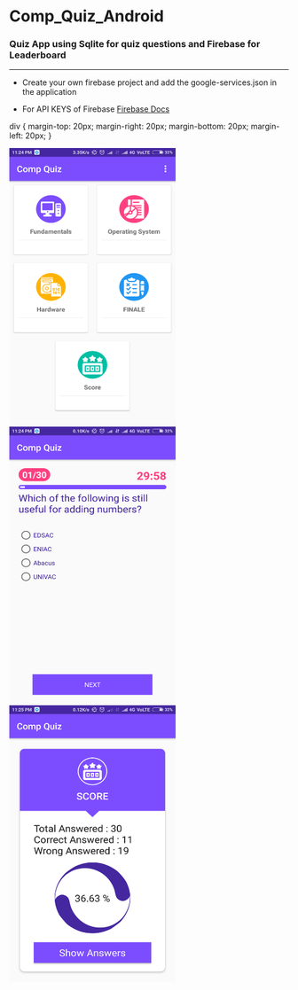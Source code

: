 # Comp_Quiz_Android
### Quiz App using Sqlite for quiz questions and Firebase for Leaderboard
------------------------------------------------------------------------------------

- Create your own firebase project and add the google-services.json in the application

- For API KEYS of Firebase <a href="https://firebase.google.com/docs/android/setup#manually_add_firebase">Firebase Docs</a>

div {
    margin-top: 20px;
    margin-right: 20px;
    margin-bottom: 20px;
    margin-left: 20px;
}

<div>
<img src="Screens/Category.png" alt="Category" width="300" height="500"/>
<img src="Screens/Quiz Interface.png" alt="Interface" width="300" height="500"/>
<img src="Screens/Score Display.png" alt="Your Score" width="300" height="500"/>
</div>
